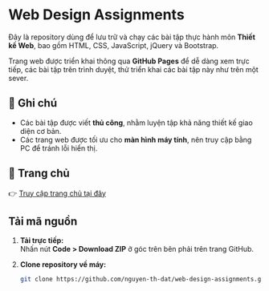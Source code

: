 # Web Design Assignments

Đây là repository dùng để lưu trữ và chạy các bài tập thực hành môn **Thiết kế Web**, bao gồm HTML, CSS, JavaScript, jQuery và Bootstrap.

Trang web được triển khai thông qua **GitHub Pages** để dễ dàng xem trực tiếp, các bài tập trên trình duyệt, thử triển khai các bài tập này như trên một sever.


## 📝 Ghi chú

* Các bài tập được viết **thủ công**, nhằm luyện tập khả năng thiết kế giao diện cơ bản.
* Các trang web được tối ưu cho **màn hình máy tính**, nên truy cập bằng PC để tránh lỗi hiển thị.


## 🔗 Trang chủ

👉 [Truy cập trang chủ tại đây](https://nguyen-th-dat.github.io/web-design-assignments/)


## Tải mã nguồn

1. **Tải trực tiếp:**  
   Nhấn nút **Code > Download ZIP** ở góc trên bên phải trên trang GitHub.

2. **Clone repository về máy:**
   ```bash
   git clone https://github.com/nguyen-th-dat/web-design-assignments.git
   ```